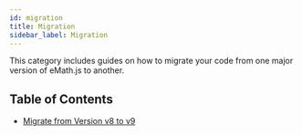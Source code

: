 ```yaml
---
id: migration
title: Migration
sidebar_label: Migration
---
```


This category includes guides on how to migrate your code from one major version of eMath.js to another.

## Table of Contents

- [Migrate from Version v8 to v9](./from-8-to-9)
